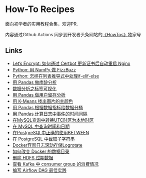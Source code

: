 # How-To Recipes

面向初学者的实用教程合集，欢迎PR.

内容通过Github Actions 同步到开发者头条网站的[《HowTos》](https://toutiao.io/subjects/455423)独家号

## Links

- [Let’s Encrypt: 如何通过 Certbot 更新证书后自动重启 Nginx](https://toutiao.io/posts/5tqmrrc)
- [Python: 用 NumPy 做 FizzBuzz](https://toutiao.io/posts/kp2tgry)
- [Python: 怎样在列表推导式中处理if-elif-else](https://toutiao.io/posts/bhb7wnu)
- [用 Pandas 做库龄分析](https://toutiao.io/posts/bmezku6)
- [数据分析之标签可视化](https://toutiao.io/posts/cyvbdog)
- [用 Pandas 做用户留存分析](https://toutiao.io/posts/13jbibt)
- [用 K-Means 找出图片的主颜色](https://toutiao.io/posts/gkz574j)
- [用 Pandas 根据数据指标给数据分桶](https://toutiao.io/posts/9f3gljk)
- [用 Pandas 计算日志中事件的时间间隔](https://toutiao.io/posts/o73tkeh)
- [在MySQL查询中转换UTC时区为本地时区](https://toutiao.io/posts/5boznpo)
- [在 MySQL 中查询时间和日期](https://toutiao.io/posts/i71sj4o)
- [在PostgreSQL中正确的使用BETWEEN](https://toutiao.io/posts/2rum3hb)
- [在 PostgreSQL 中截取子字符串](https://toutiao.io/posts/eov94gx)
- [Docker容器日志滚动存储Logrotate](https://toutiao.io/posts/aho8gq2)
- [如何改变 Docker 的数据目录](https://toutiao.io/posts/etee1wd)
- [删除 HDFS 过期数据](https://toutiao.io/posts/hou04k8)
- [查看 Kafka 中 consumer group 的消费情况](https://toutiao.io/posts/lutyps6)
- [编写 Airflow DAG 最佳实践](https://toutiao.io/posts/dm9t00k)
